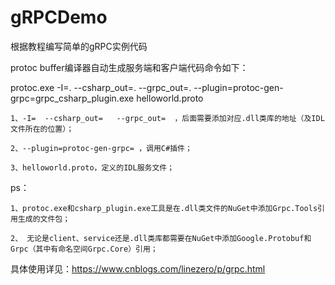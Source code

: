 # gRPCDemo
根据教程编写简单的gRPC实例代码

protoc buffer编译器自动生成服务端和客户端代码命令如下：

protoc.exe -I=. --csharp_out=. --grpc_out=. --plugin=protoc-gen-grpc=grpc_csharp_plugin.exe helloworld.proto

	1、-I=  --csharp_out=   --grpc_out=  ，后面需要添加对应.dll类库的地址（及IDL文件所在的位置）；

	2、--plugin=protoc-gen-grpc= ，调用C#插件；

	3、helloworld.proto，定义的IDL服务文件；

ps：
  
	1、protoc.exe和csharp_plugin.exe工具是在.dll类文件的NuGet中添加Grpc.Tools引用生成的文件包；
	 
	2、 无论是client、service还是.dll类库都需要在NuGet中添加Google.Protobuf和Grpc（其中有命名空间Grpc.Core）引用；
	
	
具体使用详见：https://www.cnblogs.com/linezero/p/grpc.html
	
	
